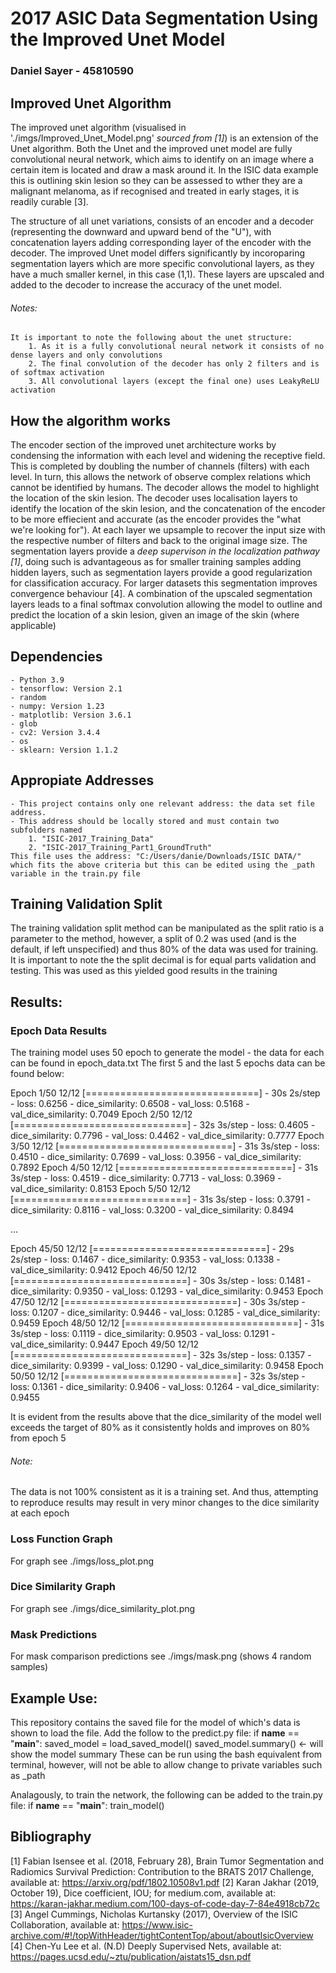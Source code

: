 # 2017 ASIC Data Segmentation Using the Improved Unet Model
### Daniel Sayer - 45810590

## Improved Unet Algorithm
The improved unet algorithm (visualised in './imgs/Improved_Unet_Model.png' *sourced from [1]*) is an extension of the Unet algorithm. Both the Unet and the improved unet model are fully convolutional neural network, which aims to identify on an image where a certain item is located and draw a mask around it. In the ISIC data example this is outlining skin lesion so they can be assessed to wther they are a malignant melanoma, as if recognised and treated in early stages, it is readily curable [3]. 

The structure of all unet variations, consists of an encoder and a decoder (representing the downward and upward bend of the "U"), with concatenation layers adding corresponding layer of the encoder with the decoder. The improved Unet model differs significantly by incoroparing segmentation layers which are more specific convolutional layers, as they have a much smaller kernel, in this case (1,1). These layers are upscaled and added to the decoder to increase the accuracy of the unet model.

###### Notes:
    It is important to note the following about the unet structure:
        1. As it is a fully convolutional neural network it consists of no dense layers and only convolutions
        2. The final convolution of the decoder has only 2 filters and is of softmax activation
        3. All convolutional layers (except the final one) uses LeakyReLU activation

## How the algorithm works
The encoder section of the improved unet architecture works by condensing the information with each level and widening the receptive field. This is completed by doubling the number of channels (filters) with each level. In turn, this allows the network of observe complex relations which cannot be identified by humans. The decoder allows the model to highlight the location of the skin lesion. The decoder uses localisation layers to identify the location of the skin lesion, and the concatenation of the encoder to be more effiecient and accurate (as the encoder provides the "what we're looking for"). At each layer we upsample to recover the input size with the respective number of filters and back to the original image size. The segmentation layers provide a *deep supervison in the localization pathway [1]*, doing such is advantageous as for smaller training samples adding hidden layers, such as segmentation layers provide a good regularization for classification accuracy. For larger datasets this segmentation improves convergence behaviour [4]. A combination of the upscaled segmentation layers leads to a final softmax convolution allowing the model to outline and predict the location of a skin lesion, given an image of the skin (where applicable)

## Dependencies
    - Python 3.9
    - tensorflow: Version 2.1
    - random
    - numpy: Version 1.23
    - matplotlib: Version 3.6.1
    - glob
    - cv2: Version 3.4.4
    - os
    - sklearn: Version 1.1.2

## Appropiate Addresses
    - This project contains only one relevant address: the data set file address.
    - This address should be locally stored and must contain two subfolders named
        1. "ISIC-2017_Training_Data"
        2. "ISIC-2017_Training_Part1_GroundTruth"
    This file uses the address: "C:/Users/danie/Downloads/ISIC DATA/" which fits the above criteria but this can be edited using the _path variable in the train.py file

## Training Validation Split
The training validation split method can be manipulated as the split ratio is a parameter to the method, however, a split of 0.2 was used (and is the default, if left unspecified) and thus 80% of the data was used for training. It is important to note the the split decimal is for equal parts validation and testing. This was used as this yielded good results in the training

## Results:
### Epoch Data Results
The training model uses 50 epoch to generate the model - the data for each can be found in epoch_data.txt
The first 5 and the last 5 epochs data can be found below:

Epoch 1/50
12/12 [==============================] - 30s 2s/step - loss: 0.6256 - dice_similarity: 0.6508 - val_loss: 0.5168 - val_dice_similarity: 0.7049
Epoch 2/50
12/12 [==============================] - 32s 3s/step - loss: 0.4605 - dice_similarity: 0.7796 - val_loss: 0.4462 - val_dice_similarity: 0.7777
Epoch 3/50
12/12 [==============================] - 31s 3s/step - loss: 0.4510 - dice_similarity: 0.7699 - val_loss: 0.3956 - val_dice_similarity: 0.7892
Epoch 4/50
12/12 [==============================] - 31s 3s/step - loss: 0.4519 - dice_similarity: 0.7713 - val_loss: 0.3969 - val_dice_similarity: 0.8153
Epoch 5/50
12/12 [==============================] - 31s 3s/step - loss: 0.3791 - dice_similarity: 0.8116 - val_loss: 0.3200 - val_dice_similarity: 0.8494

...

Epoch 45/50
12/12 [==============================] - 29s 2s/step - loss: 0.1467 - dice_similarity: 0.9353 - val_loss: 0.1338 - val_dice_similarity: 0.9412
Epoch 46/50
12/12 [==============================] - 30s 3s/step - loss: 0.1481 - dice_similarity: 0.9350 - val_loss: 0.1293 - val_dice_similarity: 0.9453
Epoch 47/50
12/12 [==============================] - 30s 3s/step - loss: 0.1207 - dice_similarity: 0.9446 - val_loss: 0.1285 - val_dice_similarity: 0.9459
Epoch 48/50
12/12 [==============================] - 31s 3s/step - loss: 0.1119 - dice_similarity: 0.9503 - val_loss: 0.1291 - val_dice_similarity: 0.9447
Epoch 49/50
12/12 [==============================] - 32s 3s/step - loss: 0.1357 - dice_similarity: 0.9399 - val_loss: 0.1290 - val_dice_similarity: 0.9458
Epoch 50/50
12/12 [==============================] - 32s 3s/step - loss: 0.1361 - dice_similarity: 0.9406 - val_loss: 0.1264 - val_dice_similarity: 0.9455

It is evident from the results above that the dice_similarity of the model well exceeds the target of 80% as it consistently holds and improves on 80% from epoch 5

###### Note: 
The data is not 100% consistent as it is a training set. And thus, attempting to reproduce results may result in very minor changes to the dice similarity at each epoch

### Loss Function Graph
For graph see ./imgs/loss_plot.png

### Dice Similarity Graph
For graph see ./imgs/dice_similarity_plot.png

### Mask Predictions
For mask comparison predictions see ./imgs/mask.png (shows 4 random samples)

## Example Use:
This repository contains the saved file for the model of which's data is shown to load the file. Add the follow to the predict.py file: 
if __name__ == "__main__":
    saved_model = load_saved_model()
    saved_model.summary() <- will show the model summary
These can be run using the bash equivalent from terminal, however, will not be able to allow change to private variables such as _path

Analagously, to train the network, the following can be added to the train.py file:
if __name__ == "__main__":
    train_model()

## Bibliography
[1] Fabian Isensee et al. (2018, February 28), Brain Tumor Segmentation and Radiomics Survival Prediction: Contribution to the BRATS 2017 Challenge, available at: https://arxiv.org/pdf/1802.10508v1.pdf
[2] Karan Jakhar (2019, October 19), Dice coefficient, IOU; for medium.com, available at: https://karan-jakhar.medium.com/100-days-of-code-day-7-84e4918cb72c
[3] Angel Cummings, Nicholas Kurtansky (2017), Overview of the ISIC Collaboration, available at: https://www.isic-archive.com/#!/topWithHeader/tightContentTop/about/aboutIsicOverview
[4] Chen-Yu Lee et al. (N.D) Deeply Supervised Nets, available at: https://pages.ucsd.edu/~ztu/publication/aistats15_dsn.pdf